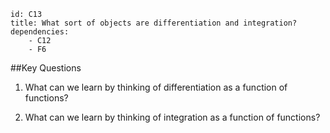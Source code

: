 ````
id: C13
title: What sort of objects are differentiation and integration?
dependencies: 
    - C12
    - F6
````
##Key Questions

1. What can we learn by thinking of differentiation as a function of functions?

1. What can we learn by thinking of integration as a function of functions?

